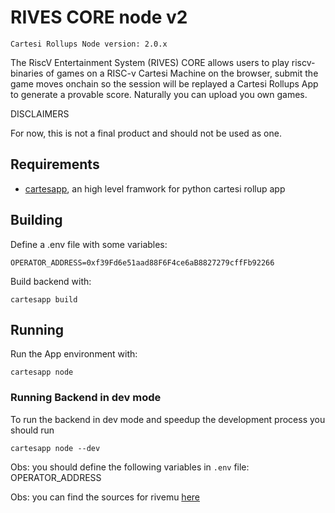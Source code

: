 # RIVES CORE node v2

```
Cartesi Rollups Node version: 2.0.x
```

The RiscV Entertainment System (RIVES) CORE allows users to play riscv-binaries of games on a RISC-v Cartesi Machine on the browser, submit the game moves onchain so the session will be replayed a Cartesi Rollups App to generate a provable score. Naturally you can upload you own games.

DISCLAIMERS

For now, this is not a final product and should not be used as one.

## Requirements

- [cartesapp](https://github.com/prototyp3-dev/cartesapp/), an high level framwork for python cartesi rollup app

## Building

Define a .env file with some variables:

```shell
OPERATOR_ADDRESS=0xf39Fd6e51aad88F6F4ce6aB8827279cffFb92266
```

Build backend with:

```shell
cartesapp build
```

## Running

Run the App environment with:

```shell
cartesapp node
```

### Running Backend in dev mode

To run the backend in dev mode and speedup the development process you should run

```shell
cartesapp node --dev
```

Obs: you should define the following variables in `.env` file: OPERATOR_ADDRESS

Obs: you can find the sources for rivemu [here](https://github.com/rives-io/riv)

